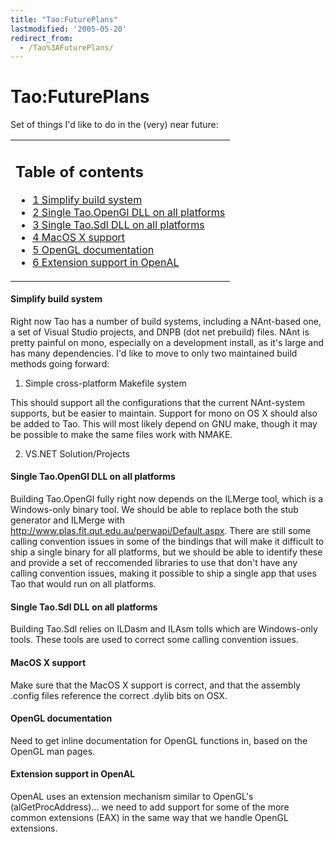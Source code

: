 ```yaml
---
title: "Tao:FuturePlans"
lastmodified: '2005-05-20'
redirect_from:
  - /Tao%3AFuturePlans/
---
```


Tao:FuturePlans
===============

Set of things I'd like to do in the (very) near future:

<table>
<col width="100%" />
<tbody>
<tr class="odd">
<td align="left"><h2>Table of contents</h2>
<ul>
<li><a href="#simplify-build-system">1 Simplify build system</a></li>
<li><a href="#single-taoopengl-dll-on-all-platforms">2 Single Tao.OpenGl DLL on all platforms</a></li>
<li><a href="#single-taosdl-dll-on-all-platforms">3 Single Tao.Sdl DLL on all platforms</a></li>
<li><a href="#macos-x-support">4 MacOS X support</a></li>
<li><a href="#opengl-documentation">5 OpenGL documentation</a></li>
<li><a href="#extension-support-in-openal">6 Extension support in OpenAL</a></li>
</ul></td>
</tr>
</tbody>
</table>

#### Simplify build system

Right now Tao has a number of build systems, including a NAnt-based one, a set of Visual Studio projects, and DNPB (dot net prebuild) files. NAnt is pretty painful on mono, especially on a development install, as it's large and has many dependencies. I'd like to move to only two maintained build methods going forward:

1. Simple cross-platform Makefile system

This should support all the configurations that the current NAnt-system supports, but be easier to maintain. Support for mono on OS X should also be added to Tao. This will most likely depend on GNU make, though it may be possible to make the same files work with NMAKE.

2. VS.NET Solution/Projects

#### Single Tao.OpenGl DLL on all platforms

Building Tao.OpenGl fully right now depends on the ILMerge tool, which is a Windows-only binary tool. We should be able to replace both the stub generator and ILMerge with <http://www.plas.fit.qut.edu.au/perwapi/Default.aspx>. There are still some calling convention issues in some of the bindings that will make it difficult to ship a single binary for all platforms, but we should be able to identify these and provide a set of reccomended libraries to use that don't have any calling convention issues, making it possible to ship a single app that uses Tao that would run on all platforms.

#### Single Tao.Sdl DLL on all platforms

Building Tao.Sdl relies on ILDasm and ILAsm tolls which are Windows-only tools. These tools are used to correct some calling convention issues.

#### MacOS X support

Make sure that the MacOS X support is correct, and that the assembly .config files reference the correct .dylib bits on OSX.

#### OpenGL documentation

Need to get inline documentation for OpenGL functions in, based on the OpenGL man pages.

#### Extension support in OpenAL

OpenAL uses an extension mechanism similar to OpenGL's (alGetProcAddress)... we need to add support for some of the more common extensions (EAX) in the same way that we handle OpenGL extensions.

